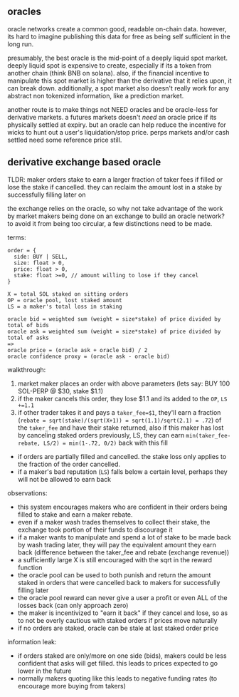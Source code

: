 oracles
----

oracle networks create a common good, readable on-chain data. however, its hard to imagine publishing this data for free as being self sufficient in the long run.


presumably, the best oracle is the mid-point of a deeply liquid spot market. deeply liquid spot is expensive to create, especially if its a token from another chain (think BNB on solana). also, if the financial incentive to manipulate this spot market is higher than the derivative that it relies upon, it can break down. additionally, a spot market also doesn't really work for any abstract non tokenized information, like a prediction market.


another route is to make things not NEED oracles and be oracle-less for derivative markets. a futures markets doesn't *need* an oracle price if its physically settled at expiry. but an oracle can help reduce the incentive for wicks to hunt out a user's liquidation/stop price. perps markets and/or cash settled need some reference price still.


derivative exchange based oracle
----

TLDR: maker orders stake to earn a larger fraction of taker fees if filled or lose the stake if cancelled. they can reclaim the amount lost in a stake by successfully filling later on


the exchange relies on the oracle, so why not take advantage of the work by market makers being done on an exchange to build an oracle network? to avoid it from being too circular, a few distinctions need to be made.


terms:
```
order = {
  side: BUY | SELL,
  size: float > 0,
  price: float > 0, 
  stake: float >=0, // amount willing to lose if they cancel
}

X = total SOL staked on sitting orders
OP = oracle pool, lost staked amount
LS = a maker's total loss in staking

oracle bid = weighted sum (weight = size*stake) of price divided by total of bids
oracle ask = weighted sum (weight = size*stake) of price divided by total of asks
=>
oracle price = (oracle ask + oracle bid) / 2
oracle confidence proxy = (oracle ask - oracle bid)
```

walkthrough:
1. market maker places an order with above parameters (lets say: BUY 100 SOL-PERP @ $30, stake $1.1)
2. if the maker cancels this order, they lose $1.1 and its added to the `OP`, `LS +=1.1`
3. if other trader takes it and pays a `taker_fee=$1`, they'll earn a fraction (`rebate = sqrt(stake)/(sqrt(X+1)) = sqrt(1.1)/sqrt(2.1) = .72`) of the `taker_fee` and have their stake returned,
also if this maker has lost by canceling staked orders previously, LS, they can earn `min(taker_fee-rebate, LS/2) = min(1-.72, 0/2)` back with this fill

* if orders are partially filled and cancelled. the stake loss only applies to the fraction of the order cancelled.
* if a maker's bad reputation (`LS`) falls below a certain level, perhaps they will not be allowed to earn back


observations:
- this system encourages makers who are confident in their orders being filled to stake and earn a maker rebate. 
- even if a maker wash trades themselves to collect their stake, the exchange took portion of their funds to discourage it
- if a maker wants to manipulate and spend a lot of stake to be made back by wash trading later, they will pay the equivalent amount they earn back (difference between the taker_fee and rebate (exchange revenue))
- a sufficiently large X is still encouraged with the sqrt in the reward function
- the oracle pool can be used to both punish and return the amount staked in orders that were cancelled back to makers for successfully filling later
- the oracle pool reward can never give a user a profit or even ALL of the losses back (can only approach zero)
- the maker is incentivized to "earn it back" if they cancel and lose, so as to not be overly cautious with staked orders if prices move naturally
- if no orders are staked, oracle can be stale at last staked order price

information leak:
- if orders staked are only/more on one side (bids), makers could be less confident that asks will get filled. this leads to prices expected to go lower in the future
- normally makers quoting like this leads to negative funding rates (to encourage more buying from takers)






